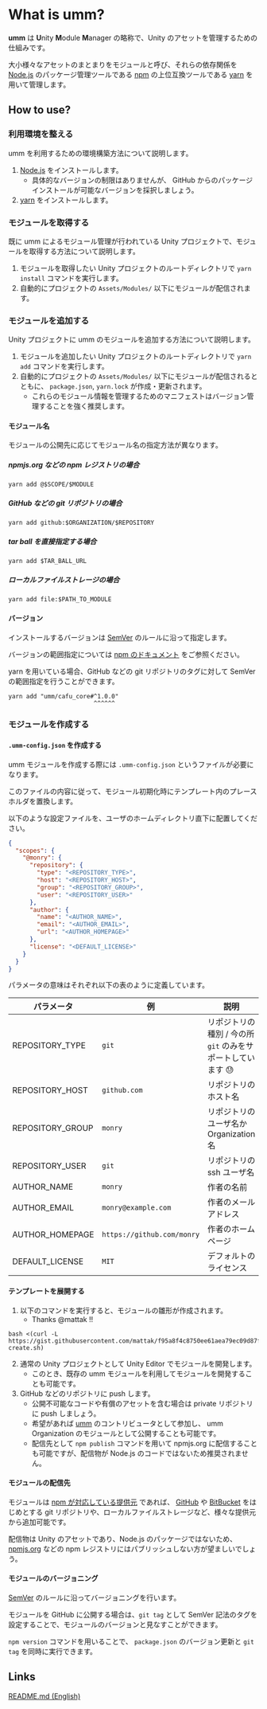 # What is umm?

**umm** は **U**nity **M**odule **M**anager の略称で、Unity のアセットを管理するための仕組みです。

大小様々なアセットのまとまりをモジュールと呼び、それらの依存関係を [Node.js](https://nodejs.org/) のパッケージ管理ツールである [npm](https://docs.npmjs.com/) の上位互換ツールである [yarn](https://yarnpkg.com/) を用いて管理します。

## How to use?

### 利用環境を整える

umm を利用するための環境構築方法について説明します。

1. [Node.js](https://nodejs.org/) をインストールします。
    * 具体的なバージョンの制限はありませんが、 GitHub からのパッケージインストールが可能なバージョンを採択しましょう。
1. [yarn](https://yarnpkg.com/) をインストールします。

### モジュールを取得する

既に umm によるモジュール管理が行われている Unity プロジェクトで、モジュールを取得する方法について説明します。

1. モジュールを取得したい Unity プロジェクトのルートディレクトリで `yarn install` コマンドを実行します。
1. 自動的にプロジェクトの `Assets/Modules/` 以下にモジュールが配信されます。

### モジュールを追加する

Unity プロジェクトに umm のモジュールを追加する方法について説明します。

1. モジュールを追加したい Unity プロジェクトのルートディレクトリで `yarn add` コマンドを実行します。
1. 自動的にプロジェクトの `Assets/Modules/` 以下にモジュールが配信されるとともに、 `package.json`, `yarn.lock` が作成・更新されます。
    * これらのモジュール情報を管理するためのマニフェストはバージョン管理することを強く推奨します。

#### モジュール名

モジュールの公開先に応じてモジュール名の指定方法が異なります。

##### npmjs.org などの npm レジストリの場合

```shell
yarn add @$SCOPE/$MODULE
```

##### GitHub などの git リポジトリの場合

```shell
yarn add github:$ORGANIZATION/$REPOSITORY
```

##### tar ball を直接指定する場合

```shell
yarn add $TAR_BALL_URL
```

##### ローカルファイルストレージの場合

```shell
yarn add file:$PATH_TO_MODULE
```

#### バージョン

インストールするバージョンは [SemVer](https://semver.org) のルールに沿って指定します。

バージョンの範囲指定については [npm のドキュメント](https://docs.npmjs.com/files/package.json#dependencies) をご参照ください。

yarn を用いている場合、GitHub などの git リポジトリのタグに対して SemVer の範囲指定を行うことができます。

```shell
yarn add "umm/cafu_core#^1.0.0"
                        ^^^^^^
```

### モジュールを作成する

#### `.umm-config.json` を作成する

umm モジュールを作成する際には `.umm-config.json` というファイルが必要になります。

このファイルの内容に従って、モジュール初期化時にテンプレート内のプレースホルダを置換します。

以下のような設定ファイルを、ユーザのホームディレクトリ直下に配置してください。

```json
{
  "scopes": {
    "@monry": {
      "repository": {
        "type": "<REPOSITORY_TYPE>",
        "host": "<REPOSITORY_HOST>",
        "group": "<REPOSITORY_GROUP>",
        "user": "<REPOSITORY_USER>"
      },
      "author": {
        "name": "<AUTHOR_NAME>",
        "email": "<AUTHOR_EMAIL>",
        "url": "<AUTHOR_HOMEPAGE>"
      },
      "license": "<DEFAULT_LICENSE>"
    }
  }
}
```

パラメータの意味はそれぞれ以下の表のように定義しています。

| パラメータ | 例 | 説明 |
| --- | --- | --- |
| REPOSITORY_TYPE | `git` | リポジトリの種別 / 今の所 `git` のみをサポートしています 😓 |
| REPOSITORY_HOST | `github.com` | リポジトリのホスト名 |
| REPOSITORY_GROUP | `monry` | リポジトリのユーザ名か Organization 名 |
| REPOSITORY_USER | `git` | リポジトリの ssh ユーザ名 |
| AUTHOR_NAME | `monry` | 作者の名前 |
| AUTHOR_EMAIL | `monry@example.com` | 作者のメールアドレス |
| AUTHOR_HOMEPAGE | `https://github.com/monry` | 作者のホームページ |
| DEFAULT_LICENSE | `MIT` | デフォルトのライセンス |

#### テンプレートを展開する

1. 以下のコマンドを実行すると、モジュールの雛形が作成されます。
    * Thanks @mattak !!

```shell
bash <(curl -L https://gist.githubusercontent.com/mattak/f95a8f4c8750ee61aea79ec09d87f659/raw/e2313c98c9420ecb340b763a90de09e23f8b5602/umm-create.sh)
```

2. 通常の Unity プロジェクトとして Unity Editor でモジュールを開発します。
    * このとき、既存の umm モジュールを利用してモジュールを開発することも可能です。
2. GitHub などのリポジトリに push します。
    * 公開不可能なコードや有償のアセットを含む場合は private リポジトリに push しましょう。
    * 希望があれば [umm](https://github.com/umm) のコントリビュータとして参加し、 umm Organization のモジュールとして公開することも可能です。
    * 配信先として `npm publish` コマンドを用いて npmjs.org に配信することも可能ですが、配信物が Node.js のコードではないため推奨されません。

#### モジュールの配信先

モジュールは [npm が対応している提供元](https://docs.npmjs.com/files/package.json#dependencies) であれば、 [GitHub](https://github.com/) や [BitBucket](https://bitbucket.com) をはじめとする git リポジトリや、ローカルファイルストレージなど、様々な提供元から追加可能です。

配信物は Unity のアセットであり、Node.js のパッケージではないため、[npmjs.org](https://npmjs.org) などの npm レジストリにはパブリッシュしない方が望ましいでしょう。

#### モジュールのバージョニング

[SemVer](https://semver.org) のルールに沿ってバージョニングを行います。

モジュールを GitHub に公開する場合は、`git tag` として SemVer 記法のタグを設定することで、モジュールのバージョンと見なすことができます。

`npm version` コマンドを用いることで、 `package.json` のバージョン更新と `git tag` を同時に実行できます。

## Links

[README.md (English)](README.md)
